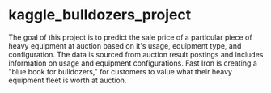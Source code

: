 # kaggle_bulldozers_project
The goal of this project is to predict the sale price of a particular piece of heavy equipment at auction based on it's usage, equipment type, and configuration. The data is sourced from auction result postings and includes information on usage and equipment configurations.  Fast Iron is creating a "blue book for bulldozers," for customers to value what their heavy equipment fleet is worth at auction.
